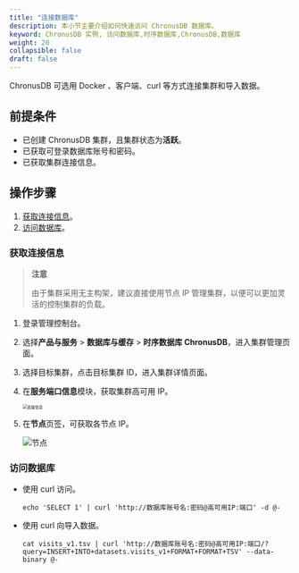 ```yaml
---
title: "连接数据库"
description: 本小节主要介绍如何快速访问 ChronusDB 数据库。 
keyword: ChronusDB 实例, 访问数据库,时序数据库,ChronusDB,数据库 
weight: 20
collapsible: false
draft: false
---
```



ChronusDB 可选用 Docker 、客户端、curl 等方式连接集群和导入数据。

## 前提条件

- 已创建 ChronusDB 集群，且集群状态为**活跃**。
- 已获取可登录数据库账号和密码。
- 已获取集群连接信息。

## 操作步骤

1. [获取连接信息](#获取连接信息)。
2. [访问数据库](#访问数据库)。

### 获取连接信息

> **注意**
> 
> 由于集群采用无主构架，建议直接使用节点 IP 管理集群，以便可以更加灵活的控制集群的负载。

1. 登录管理控制台。
2. 选择**产品与服务** > **数据库与缓存** > **时序数据库 ChronusDB**，进入集群管理页面。
3. 选择目标集群，点击目标集群 ID，进入集群详情页面。
4. 在**服务端口信息**模块，获取集群高可用 IP。
   
   <img src="../../_images/check_access_info.png" alt="连接信息" style="zoom:50%;" />

5. 在**节点**页签，可获取各节点 IP。

   <img src="../../_images/check_node.png" alt="节点" style="zoom:100%;" />

### 访问数据库

- 使用 curl 访问。

   ``` shell
   echo 'SELECT 1' | curl 'http://数据库账号名:密码@高可用IP:端口' -d @-
   ```

- 使用 curl 向导入数据。

   ``` shell
   cat visits_v1.tsv | curl 'http://数据库账号名:密码@高可用IP:端口/?query=INSERT+INTO+datasets.visits_v1+FORMAT+FORMAT+TSV' --data-binary @-
   ```
